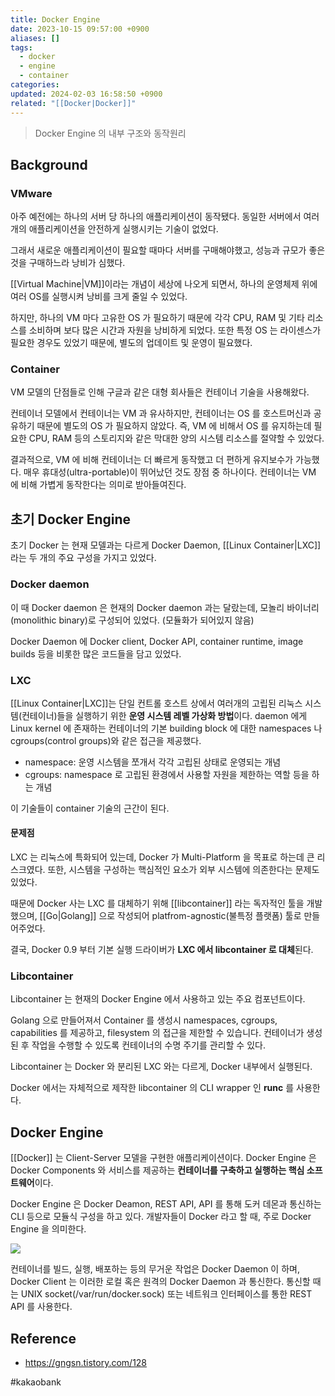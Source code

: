 ```yaml
---
title: Docker Engine
date: 2023-10-15 09:57:00 +0900
aliases: []
tags:
  - docker
  - engine
  - container
categories: 
updated: 2024-02-03 16:58:50 +0900
related: "[[Docker|Docker]]"
---
```


> Docker Engine 의 내부 구조와 동작원리

## Background

### VMware

아주 예전에는 하나의 서버 당 하나의 애플리케이션이 동작됐다. 동일한 서버에서 여러 개의 애플리케이션을 안전하게 실행시키는 기술이 없었다.

그래서 새로운 애플리케이션이 필요할 때마다 서버를 구매해야했고, 성능과 규모가 좋은 것을 구매하느라 낭비가 심했다.

[[Virtual Machine|VM]]이라는 개념이 세상에 나오게 되면서, 하나의 운영체제 위에 여러 OS를 실행시켜 낭비를 크게 줄일 수 있었다.

하지만, 하나의 VM 마다 고유한 OS 가 필요하기 때문에 각각 CPU, RAM 및 기타 리소스를 소비하며 보다 많은 시간과 자원을 낭비하게 되었다. 또한 특정 OS 는 라이센스가 필요한 경우도 있었기 때문에, 별도의 업데이트 및 운영이 필요했다.

### Container

VM 모델의 단점들로 인해 구글과 같은 대형 회사들은 컨테이너 기술을 사용해왔다.

컨테이너 모델에서 컨테이너는 VM 과 유사하지만, 컨테이너는 OS 를 호스트머신과 공유하기 때문에 별도의 OS 가 필요하지 않았다. 즉, VM 에 비해서 OS 를 유지하는데 필요한 CPU, RAM 등의 스토리지와 같은 막대한 양의 시스템 리소스를 절약할 수 있었다.

결과적으로, VM 에 비해 컨테이너는 더 빠르게 동작했고 더 편하게 유지보수가 가능했다. 매우 휴대성(ultra-portable)이 뛰어났던 것도 장점 중 하나이다. 컨테이너는 VM 에 비해 가볍게 동작한다는 의미로 받아들여진다.

## 초기 Docker Engine

초기 Docker 는 현재 모델과는 다르게 Docker Daemon, [[Linux Container|LXC]] 라는 두 개의 주요 구성을 가지고 있었다.

### Docker daemon

이 때 Docker daemon 은 현재의 Docker daemon 과는 달랐는데, 모놀리 바이너리(monolithic binary)로 구성되어 있었다. (모듈화가 되어있지 않음)

Docker Daemon 에 Docker client, Docker API, container runtime, image builds 등을 비롯한 많은 코드들을 담고 있었다.

### LXC

[[Linux Container|LXC]]는 단일 컨트롤 호스트 상에서 여러개의 고립된 리눅스 시스템(컨테이너)들을 실행하기 위한 **운영 시스템 레벨 가상화 방법**이다. daemon 에게 Linux kernel 에 존재하는 컨테이너의 기본 building block 에 대한 namespaces 나 cgroups(control groups)와 같은 접근을 제공했다.

- namespace: 운영 시스템을 쪼개서 각각 고립된 상태로 운영되는 개념
- cgroups: namespace 로 고립된 환경에서 사용할 자원을 제한하는 역할 등을 하는 개념

이 기술들이 container 기술의 근간이 된다.

#### 문제점

LXC 는 리눅스에 특화되어 있는데, Docker 가 Multi-Platform 을 목표로 하는데 큰 리스크였다. 또한, 시스템을 구성하는 핵심적인 요소가 외부 시스템에 의존한다는 문제도 있었다.

때문에 Docker 사는 LXC 를 대체하기 위해 [[libcontainer]] 라는 독자적인 툴을 개발했으며, [[Go|Golang]] 으로 작성되어 platfrom-agnostic(불특정 플랫폼) 툴로 만들어주었다.

결국, Docker 0.9 부터 기본 실행 드라이버가 **LXC 에서 libcontainer 로 대체**된다.

### Libcontainer

Libcontainer 는 현재의 Docker Engine 에서 사용하고 있는 주요 컴포넌트이다.

Golang 으로 만들어져서 Container 를 생성시 namespaces, cgroups, capabilities 를 제공하고, filesystem 의 접근을 제한할 수 있습니다. 컨테이너가 생성된 후 작업을 수행할 수 있도록 컨테이너의 수명 주기를 관리할 수 있다.

Libcontainer 는 Docker 와 분리된 LXC 와는 다르게, Docker 내부에서 실행된다.

Docker 에서는 자체적으로 제작한 libcontainer 의 CLI wrapper 인 **runc** 를 사용한다.

## Docker Engine

[[Docker]] 는 Client-Server 모델을 구현한 애플리케이션이다. Docker Engine 은 Docker Components 와 서비스를 제공하는 **컨테이너를 구축하고 실행하는 핵심 소프트웨어**이다.

Docker Engine 은 Docker Deamon, REST API, API 를 통해 도커 데몬과 통신하는 CLI 등으로 모듈식 구성을 하고 있다. 개발자들이 Docker 라고 할 때, 주로 Docker Engine 을 의미한다.

![](https://blog.kakaocdn.net/dn/bPzExH/btrqQdT1n1z/QdqLFZpkpjUOK1FGWwwtNk/img.png)

컨테이너를 빌드, 실행, 배포하는 등의 무거운 작업은 Docker Daemon 이 하며, Docker Client 는 이러한 로컬 혹은 원격의 Docker Daemon 과 통신한다. 통신할 때는 UNIX socket(/var/run/docker.sock) 또는 네트워크 인터페이스를 통한 REST API 를 사용한다.

## Reference

- https://gngsn.tistory.com/128

#kakaobank 

